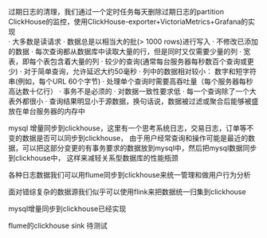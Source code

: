 过期日志的清理，我们通过一个定时任务每天删除过期日志的partition  
ClickHouse的监控，使用ClickHouse-exporter+VictoriaMetrics+Grafana的实现  
· 大多数是读请求
· 数据总是以相当大的批(> 1000 rows)进行写入
· 不修改已添加的数据
· 每次查询都从数据库中读取大量的行，但是同时又仅需要少量的列
· 宽表，即每个表包含着大量的列
· 较少的查询(通常每台服务器每秒数百个查询或更少)
· 对于简单查询，允许延迟大约50毫秒
· 列中的数据相对较小： 数字和短字符串(例如，每个URL 60个字节)
· 处理单个查询时需要高吞吐量（每个服务器每秒高达数十亿行）
· 事务不是必须的
· 对数据一致性要求低
· 每一个查询除了一个大表外都很小
· 查询结果明显小于源数据，换句话说，数据被过滤或聚合后能够被盛放在单台服务器的内存中

mysql 增量同步到clickhouse，这里有一个思考系统日志，交易日志，订单等不变的数据是否可以同步到clickhouse，
由于用户经常查询和操作可能是最近的数据，可以把这部分变更的有事务要求的数据放到mysql中，然后把mysql数据同步到clickhouse中，
这样来减轻关系型数据库的性能瓶颈  

各种日志数据我们可以用flume同步到clickhouse来统一管理和做用户行为分析  

面对错综复杂的数据源我们似乎可以使用flink来把数据统一归集到clickhouse  


mysql增量同步到clickhouse已经实现  

flume的clickhouse sink 待测试